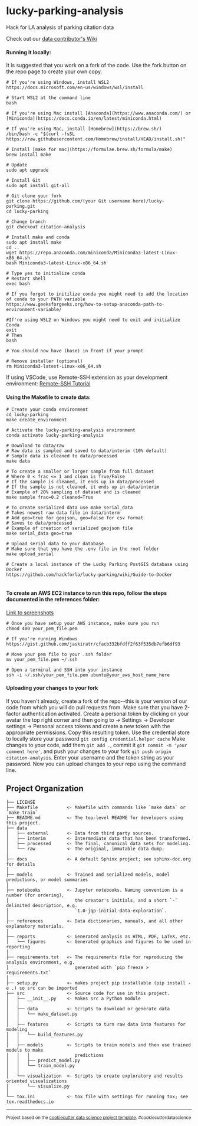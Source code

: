 lucky-parking-analysis
==============================

Hack for LA analysis of parking citation data

Check out our [data contributor's Wiki](https://github.com/hackforla/lucky-parking/wiki/Data-Team-Contributing-Guide)


#### Running it locally:
It is suggested that you work on a fork of the code. Use the fork button on the repo page to create your own copy.
``` 
# If you're using Windows, install WSL2
https://docs.microsoft.com/en-us/windows/wsl/install

# Start WSL2 at the command line
bash

# If you're using Mac install [Anaconda](https://www.anaconda.com/) or [Miniconda](https://docs.conda.io/en/latest/miniconda.html)

# If you're using Mac, install [Homebrew](https://brew.sh/)
/bin/bash -c "$(curl -fsSL https://raw.githubusercontent.com/Homebrew/install/HEAD/install.sh)"

# Install [make for mac](https://formulae.brew.sh/formula/make)
brew install make

# Update
sudo apt upgrade

# Install Git
sudo apt install git-all

# Git clone your fork
git clone https://github.com/(your Git username here)/lucky-parking.git
cd lucky-parking

# Change branch
git checkout citation-analysis

# Install make and conda
sudo apt install make
cd ..
wget https://repo.anaconda.com/miniconda/Miniconda3-latest-Linux-x86_64.sh
bash Miniconda3-latest-Linux-x86_64.sh

# Type yes to initialize conda
# Restart shell
exec bash

# If you forgot to initilize conda you might need to add the location of conda to your PATH variable
https://www.geeksforgeeks.org/how-to-setup-anaconda-path-to-environment-variable/

#If're using WSL2 on Windows you might need to exit and initialize Conda
exit
# Then
bash

# You should now have (base) in front if your prompt

# Remove installer (optional)
rm Miniconda3-latest-Linux-x86_64.sh

```
If using VSCode, use Remote-SSH extension as your development environment:
[Remote-SSH Tutorial](https://marketplace.visualstudio.com/items?itemName=ms-vscode-remote.remote-ssh)

#### Using the Makefile to create data:

```
# Create your conda environment
cd lucky-parking
make create_environment

# Activate the lucky-parking-analysis environment
conda activate lucky-parking-analysis

# Download to data/raw
# Raw data is sampled and saved to data/interim (10% default)
# Sample data is cleaned to data/processed
make data

# To create a smaller or larger sample from full dataset
# Where 0 < frac <= 1 and clean is True/False
# If the sample is cleaned, it ends up in data/processed
# If the sample is not cleaned, it ends up in data/interim
# Example of 20% sampling of dataset and is cleaned
make sample frac=0.2 cleaned=True

# To create serialized data use make serial_data
# Takes newest raw data file in data/interm
# Add geo=true for geojson, geo=false for csv format
# Saves to data/processed
# Example of creation of serialized geojson file
make serial_data geo=true

# Upload serial data to your database
# Make sure that you have the .env file in the root folder
make upload_serial

# Create a local instance of the Lucky Parking PostGIS database using Docker
https://github.com/hackforla/lucky-parking/wiki/Guide-to-Docker


```
#### To create an AWS EC2 instance to run this repo, follow the steps documented in the references folder: 
[Link to screenshots](references/awsEC2.pdf)

```
# Once you have setup your AWS instance, make sure you run 
chmod 400 your_pem_file.pem

# If you're running Windows
https://gist.github.com/jaskiratr/cfacb332bfdff2f63f535db7efb6df93

# Move your pem file to your .ssh folder
mv your_pem_file.pem ~/.ssh

# Open a terminal and SSH into your instance
ssh -i ~/.ssh/your_pem_file.pem ubuntu@your_aws_host_name_here
```

#### Uploading your changes to your fork
If you haven't already, create a fork of the repo--this is your version of our code from which you will do pull requests from. 
Make sure that you have 2-factor authentication activated. 
Create a personal token by clicking on your avatar the top right corner and then going to -> Settings -> Developer settings -> Personal access tokens and create a new token with the appropriate permissions. Copy this resulting token.
Use the credential store to locally store your password `git config credential.helper cache`
Make changes to your code, add them `git add .`, commit it `git commit -m 'your comment here'`, and push your changes to your fork `git push origin citation-analysis`. 
Enter your username and the token string as your password. Now you can upload changes to your repo using the command line.

Project Organization
------------

    ├── LICENSE
    ├── Makefile           <- Makefile with commands like `make data` or `make train`
    ├── README.md          <- The top-level README for developers using this project.
    ├── data
    │   ├── external       <- Data from third party sources.
    │   ├── interim        <- Intermediate data that has been transformed.
    │   ├── processed      <- The final, canonical data sets for modeling.
    │   └── raw            <- The original, immutable data dump.
    │
    ├── docs               <- A default Sphinx project; see sphinx-doc.org for details
    │
    ├── models             <- Trained and serialized models, model predictions, or model summaries
    │
    ├── notebooks          <- Jupyter notebooks. Naming convention is a number (for ordering),
    │                         the creator's initials, and a short `-` delimited description, e.g.
    │                         `1.0-jqp-initial-data-exploration`.
    │
    ├── references         <- Data dictionaries, manuals, and all other explanatory materials.
    │
    ├── reports            <- Generated analysis as HTML, PDF, LaTeX, etc.
    │   └── figures        <- Generated graphics and figures to be used in reporting
    │
    ├── requirements.txt   <- The requirements file for reproducing the analysis environment, e.g.
    │                         generated with `pip freeze > requirements.txt`
    │
    ├── setup.py           <- makes project pip installable (pip install -e .) so src can be imported
    ├── src                <- Source code for use in this project.
    │   ├── __init__.py    <- Makes src a Python module
    │   │
    │   ├── data           <- Scripts to download or generate data
    │   │   └── make_dataset.py
    │   │
    │   ├── features       <- Scripts to turn raw data into features for modeling
    │   │   └── build_features.py
    │   │
    │   ├── models         <- Scripts to train models and then use trained models to make
    │   │   │                 predictions
    │   │   ├── predict_model.py
    │   │   └── train_model.py
    │   │
    │   └── visualization  <- Scripts to create exploratory and results oriented visualizations
    │       └── visualize.py
    │
    └── tox.ini            <- tox file with settings for running tox; see tox.readthedocs.io
    
--------

<p><small>Project based on the <a target="_blank" href="https://drivendata.github.io/cookiecutter-data-science/">cookiecutter data science project template</a>. #cookiecutterdatascience</small></p>



